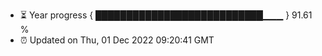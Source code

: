 - ⏳ Year progress { ███████████████████████████▁▁▁ } 91.61 %
- ⏰ Updated on Thu, 01 Dec 2022 09:20:41 GMT

